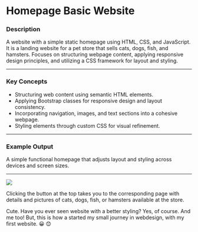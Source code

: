 # Homepage Basic Website 

### Description
A website with a simple static homepage using HTML, CSS, and JavaScript. It is a landing website for a pet store that sells cats, dogs, fish, and hamsters.
Focuses on structuring webpage content, applying responsive design principles, and utilizing a CSS framework for layout and styling.

---

### **Key Concepts**
- Structuring web content using semantic HTML elements.  
- Applying Bootstrap classes for responsive design and layout consistency.  
- Incorporating navigation, images, and text sections into a cohesive webpage.  
- Styling elements through custom CSS for visual refinement.

---

### **Example Output**
A simple functional homepage that adjusts layout and styling across devices and screen sizes.

---

![](/images/Homepage%20–%208.1./site%20web%20homepage%20cs50.png)

Clicking the button at the top takes you to the corresponding page with details and pictures of cats, dogs, fish, or hamsters available at the store.


Cute.
Have you ever seen website with a better styling? 
Yes, of course. And me too!
But, this is how a started my small journey in webdesign, with my first website. 😀 😊